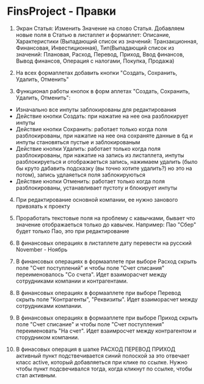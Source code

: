 # FinsProject - Правки
1) Экран Статья: Изменить Значение на слово Статья. Добавляем новые поля в Статью в листаплет и формаплет: Описание, Характеристики (Выпадающий список из значений: 
Транзакционная, Финансовая, Инвестиционная), Тип(Выпадающий список из значений: Плановая, Расход, Перевод, Приход, Ввод финансов, Вывод финансов, Операция с налогами, Покупка, Продажа)

2) На всех формаплетах добавить кнопки "Создать, Сохранить, Удалить, Отменить"

3) Функционал работы кнопок в форм аплетах "Создать, Сохранить, Удалить, Отменить": 
- Изначально все инпуты заблокированы для редактирования
- Действие кнопки Создать: при нажатие на нее она разблокирует инпуты
- Действие кнопки Сохранить: работает только когда поля разблокированы, при нажатие на нее она сохраняте данные в бд и инпуты становяться пустые и заблокированым
- Действие кнопки Удалить: работает только когда поля разблокированы, при нажатие на запись из листаплета, инпуты разблокируеться и отображаеться запись, 
нажимаем удалить (было бы круто дабавить подсказку (вы точно хотите удалить?) но это на потом), запись удлаяеться поля заблокируються
- Действие кнопки Отменить: работает только когда поля разблокированы, устанавливает пустоту и блокирует инпуты

4) При редактирование основной компании, ее нужно занового привзяать к проекту

5) Проработать текстовые поля на проблему с кавычками, бывает что значение отображаеться только до кавычек. Например: Пао "Сбер" будет только Пао, 
это при редактирование

6) В финансовых операциях в листаплете дату перевести на русский November - Ноябрь

7) В финансовых операциях в формааплете при выборе Расход скрыть поле "Счет поступлений" и чтобы поле "Счет списания" переименовалось "Со счета". Идет взаиморасчет
между сотрудниками компании и контрагентами.

8) В финансовых операциях в формааплете при выборе Перевод скрыть поле "Контрагенты", "Реквизиты". Идет взаиморасчет между сотрудниками компании. 

9) В финансовых операциях в формааплете при выборе Приход скрыть поле "Счет списание" и чтобы поле "Счет поступления" переименовать "На счет". Идет взаимросчет между контрагентом и сторудником компании.

10) В финасовых операция в шапке РАСХОД ПЕРЕВОД ПРИХОД активный пункт подствечивается синий полоской за это отвечает класс active, который добавляеться при клике по ссылке. Нужно чтобы пункт подсвечивался тогда, когда кликнут по ссылке, чтобы стал активным.  
